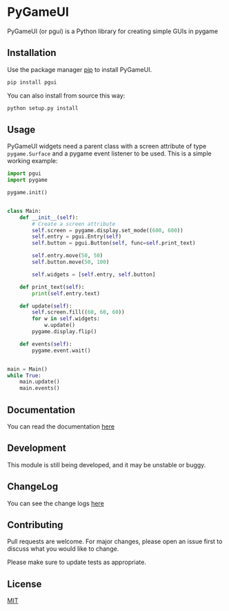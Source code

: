 # PyGameUI

PyGameUI (or pgui) is a Python library for creating simple GUIs in pygame

## Installation

Use the package manager [pip](https://pip.pypa.io/en/stable/) to install PyGameUI.

```bash
pip install pgui
```

You can also install from source this way:
```bash
python setup.py install
```

## Usage

PyGameUI widgets need a parent class with a screen attribute of type `pygame.Surface` and a pygame event listener to be used. This is a simple working example:

```python
import pgui
import pygame

pygame.init()


class Main:
    def __init__(self):
        # Create a screen attribute
        self.screen = pygame.display.set_mode((600, 600))
        self.entry = pgui.Entry(self)
        self.button = pgui.Button(self, func=self.print_text)

        self.entry.move(50, 50)
        self.button.move(50, 100)

        self.widgets = [self.entry, self.button]

    def print_text(self):
        print(self.entry.text)

    def update(self):
        self.screen.fill((60, 60, 60))
        for w in self.widgets:
            w.update()
        pygame.display.flip()

    def events(self):
        pygame.event.wait()


main = Main()
while True:
    main.update()
    main.events()
```

## Documentation
You can read the documentation [here](https://github.com/Kolterdyx/PyGameUI/wiki)

## Development
This module is still being developed, and it may be unstable or buggy.

## ChangeLog

You can see the change logs [here](https://github.com/Kolterdyx/PyGameUI/blob/master/CHANGELOG.md)

## Contributing
Pull requests are welcome. For major changes, please open an issue first to discuss what you would like to change.

Please make sure to update tests as appropriate.

## License
[MIT](https://choosealicense.com/licenses/mit/)
